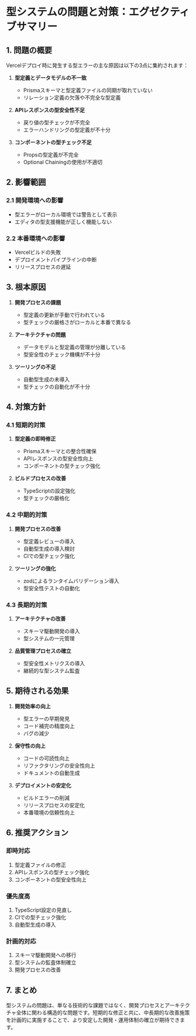 # 型システムの問題と対策：エグゼクティブサマリー

## 1. 問題の概要

Vercelデプロイ時に発生する型エラーの主な原因は以下の3点に集約されます：

1. **型定義とデータモデルの不一致**
   - Prismaスキーマと型定義ファイルの同期が取れていない
   - リレーション定義の欠落や不完全な型定義

2. **APIレスポンスの型安全性不足**
   - 戻り値の型チェックが不完全
   - エラーハンドリングの型定義が不十分

3. **コンポーネントの型チェック不足**
   - Propsの型定義が不完全
   - Optional Chainingの使用が不適切

## 2. 影響範囲

### 2.1 開発環境への影響
- 型エラーがローカル環境では警告として表示
- エディタの型支援機能が正しく機能しない

### 2.2 本番環境への影響
- Vercelビルドの失敗
- デプロイメントパイプラインの中断
- リリースプロセスの遅延

## 3. 根本原因

1. **開発プロセスの課題**
   - 型定義の更新が手動で行われている
   - 型チェックの厳格さがローカルと本番で異なる

2. **アーキテクチャの問題**
   - データモデルと型定義の管理が分離している
   - 型安全性のチェック機構が不十分

3. **ツーリングの不足**
   - 自動型生成の未導入
   - 型チェックの自動化が不十分

## 4. 対策方針

### 4.1 短期的対策
1. **型定義の即時修正**
   - Prismaスキーマとの整合性確保
   - APIレスポンスの型安全性向上
   - コンポーネントの型チェック強化

2. **ビルドプロセスの改善**
   - TypeScriptの設定強化
   - 型チェックの厳格化

### 4.2 中期的対策
1. **開発プロセスの改善**
   - 型定義レビューの導入
   - 自動型生成の導入検討
   - CIでの型チェック強化

2. **ツーリングの強化**
   - zodによるランタイムバリデーション導入
   - 型安全性テストの自動化

### 4.3 長期的対策
1. **アーキテクチャの改善**
   - スキーマ駆動開発の導入
   - 型システムの一元管理

2. **品質管理プロセスの確立**
   - 型安全性メトリクスの導入
   - 継続的な型システム監査

## 5. 期待される効果

1. **開発効率の向上**
   - 型エラーの早期発見
   - コード補完の精度向上
   - バグの減少

2. **保守性の向上**
   - コードの可読性向上
   - リファクタリングの安全性向上
   - ドキュメントの自動生成

3. **デプロイメントの安定化**
   - ビルドエラーの削減
   - リリースプロセスの安定化
   - 本番環境の信頼性向上

## 6. 推奨アクション

### 即時対応
1. 型定義ファイルの修正
2. APIレスポンスの型チェック強化
3. コンポーネントの型安全性向上

### 優先度高
1. TypeScript設定の見直し
2. CIでの型チェック強化
3. 自動型生成の導入

### 計画的対応
1. スキーマ駆動開発への移行
2. 型システムの監査体制確立
3. 開発プロセスの改善

## 7. まとめ

型システムの問題は、単なる技術的な課題ではなく、開発プロセスとアーキテクチャ全体に関わる構造的な問題です。短期的な修正と共に、中長期的な改善施策を計画的に実施することで、より安定した開発・運用体制の確立が期待できます。